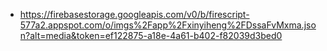 - https://firebasestorage.googleapis.com/v0/b/firescript-577a2.appspot.com/o/imgs%2Fapp%2Fxinyiheng%2FDssaFvMxma.json?alt=media&token=ef122875-a18e-4a61-b402-f82039d3bed0
